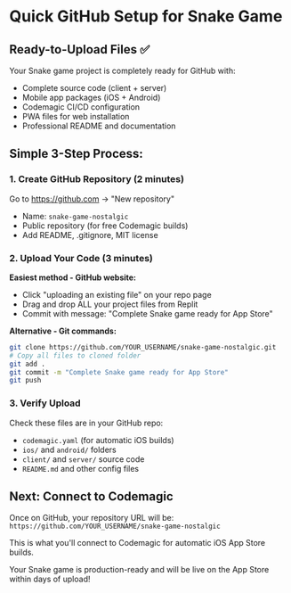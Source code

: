 # Quick GitHub Setup for Snake Game

## Ready-to-Upload Files ✅
Your Snake game project is completely ready for GitHub with:
- Complete source code (client + server)
- Mobile app packages (iOS + Android)
- Codemagic CI/CD configuration
- PWA files for web installation
- Professional README and documentation

## Simple 3-Step Process:

### 1. Create GitHub Repository (2 minutes)
Go to https://github.com → "New repository"
- Name: `snake-game-nostalgic`
- Public repository (for free Codemagic builds)
- Add README, .gitignore, MIT license

### 2. Upload Your Code (3 minutes)
**Easiest method - GitHub website:**
- Click "uploading an existing file" on your repo page
- Drag and drop ALL your project files from Replit
- Commit with message: "Complete Snake game ready for App Store"

**Alternative - Git commands:**
```bash
git clone https://github.com/YOUR_USERNAME/snake-game-nostalgic.git
# Copy all files to cloned folder
git add .
git commit -m "Complete Snake game ready for App Store"
git push
```

### 3. Verify Upload
Check these files are in your GitHub repo:
- `codemagic.yaml` (for automatic iOS builds)
- `ios/` and `android/` folders
- `client/` and `server/` source code
- `README.md` and other config files

## Next: Connect to Codemagic
Once on GitHub, your repository URL will be:
`https://github.com/YOUR_USERNAME/snake-game-nostalgic`

This is what you'll connect to Codemagic for automatic iOS App Store builds.

Your Snake game is production-ready and will be live on the App Store within days of upload!
